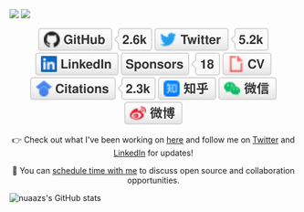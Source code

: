 ![](https://img.shields.io/badge/python-3.9-orange?style=for-the-badge&logo=python&logoColor=orange)
![](https://img.shields.io/badge/pytorch-1.10.1-blue?style=for-the-badge&logo=python&logoColor=orange)
<p align="center">
	<a href="https://github.com/nuaazs"><img src="imgs/github.svg" alt="GitHub"></a>
	<a href="https://twitter.com/nuaazs"><img src="imgs/twitter.svg" alt="Twitter"></a>
	<a href="https://www.linkedin.com/in/nuaazs"><img src="imgs/linkedin.svg" alt="LinkedIn"></a>
	<a href="https://github.com/sponsors/nuaazs"><img src="imgs/sponsors.svg" alt="Sponsors"></a>
	<a href="https://nuaazs.github.io/cv.html"><img src="imgs/cv.svg" alt="Curriculum Vitae"></a>
	<a href="https://scholar.google.com/citations"><img src="imgs/citations.svg" alt="Citations"></a>
	<a href="https://www.zhihu.com/nuaazs"><img src="imgs/zhihu.svg" alt="知乎"></a>
	<a href="https://raw.githubusercontent.com/terrytangyuan/nuaazs/master/imgs/wechat-qr-code.png"><img src="imgs/wechat.svg" alt="微信"></a>
	<a href="https://weibo.com/nuaazs"><img src="imgs/weibo.svg" alt="微博"></a>
</p>

<p align="center">👉 Check out what I've been working on 
	<a href="https://github.com/nuaazs">here</a> and follow me on <a href="https://twitter.com/nuaazs">Twitter</a> and <a href="https://www.linkedin.com/in/terrytangyuan">LinkedIn</a> for updates!
</p>
<p align="center">🔔 You can <a href="https://calendly.com/chat-with-terry/">schedule time with me</a> to discuss open source and collaboration opportunities.</p>

![nuaazs's GitHub stats](https://github-readme-stats.vercel.app/api?username=nuaazs&show_icons=true&theme=radical)

